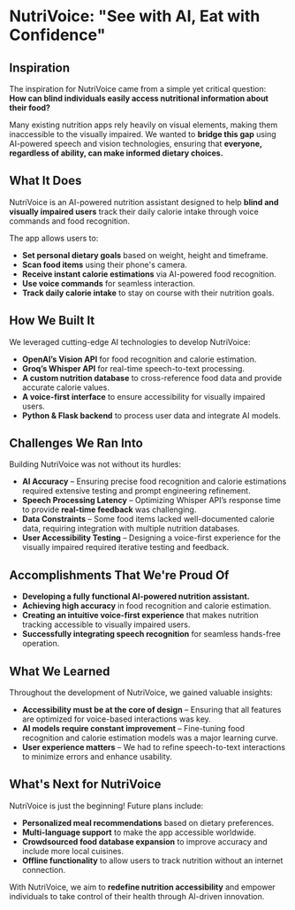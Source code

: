 # NutriVoice: "See with AI, Eat with Confidence"

##  Inspiration

The inspiration for NutriVoice came from a simple yet critical question:  
**How can blind individuals easily access nutritional information about their food?**  

Many existing nutrition apps rely heavily on visual elements, making them inaccessible to the visually impaired. We wanted to **bridge this gap** using AI-powered speech and vision technologies, ensuring that **everyone, regardless of ability, can make informed dietary choices.**  

##  What It Does

NutriVoice is an AI-powered nutrition assistant designed to help **blind and visually impaired users** track their daily calorie intake through voice commands and food recognition.  

The app allows users to:  
- **Set personal dietary goals** based on weight, height and timeframe.  
- **Scan food items** using their phone's camera.  
- **Receive instant calorie estimations** via AI-powered food recognition.  
- **Use voice commands** for seamless interaction.  
- **Track daily calorie intake** to stay on course with their nutrition goals.  

##  How We Built It

We leveraged cutting-edge AI technologies to develop NutriVoice:  

- **OpenAI’s Vision API** for food recognition and calorie estimation.  
- **Groq’s Whisper API** for real-time speech-to-text processing.  
- **A custom nutrition database** to cross-reference food data and provide accurate calorie values.  
- **A voice-first interface** to ensure accessibility for visually impaired users.  
- **Python & Flask backend** to process user data and integrate AI models.  

##  Challenges We Ran Into

Building NutriVoice was not without its hurdles:  

- **AI Accuracy** – Ensuring precise food recognition and calorie estimations required extensive testing and prompt engineering refinement.  
- **Speech Processing Latency** – Optimizing Whisper API’s response time to provide **real-time feedback** was challenging.  
- **Data Constraints** – Some food items lacked well-documented calorie data, requiring integration with multiple nutrition databases.  
- **User Accessibility Testing** – Designing a voice-first experience for the visually impaired required iterative testing and feedback.  

##  Accomplishments That We're Proud Of

- **Developing a fully functional AI-powered nutrition assistant.**  
- **Achieving high accuracy** in food recognition and calorie estimation.  
- **Creating an intuitive voice-first experience** that makes nutrition tracking accessible to visually impaired users.  
- **Successfully integrating speech recognition** for seamless hands-free operation.  

##  What We Learned

Throughout the development of NutriVoice, we gained valuable insights:  

- **Accessibility must be at the core of design** – Ensuring that all features are optimized for voice-based interactions was key.  
- **AI models require constant improvement** – Fine-tuning food recognition and calorie estimation models was a major learning curve.  
- **User experience matters** – We had to refine speech-to-text interactions to minimize errors and enhance usability.  

##  What's Next for NutriVoice

NutriVoice is just the beginning! Future plans include:  

- **Personalized meal recommendations** based on dietary preferences.  
- **Multi-language support** to make the app accessible worldwide.  
- **Crowdsourced food database expansion** to improve accuracy and include more local cuisines.  
- **Offline functionality** to allow users to track nutrition without an internet connection.  

With NutriVoice, we aim to **redefine nutrition accessibility** and empower individuals to take control of their health through AI-driven innovation. 
